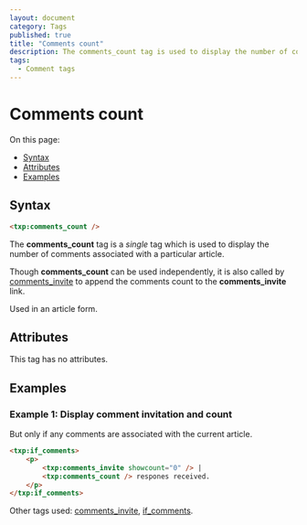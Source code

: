 ```yaml
---
layout: document
category: Tags
published: true
title: "Comments count"
description: The comments_count tag is used to display the number of comments associated with a particular article.
tags:
  - Comment tags
---
```


# Comments count

On this page:

* [Syntax](#syntax)
* [Attributes](#attributes)
* [Examples](#examples)

## Syntax

~~~ html
<txp:comments_count />
~~~

The **comments_count** tag is a *single* tag which is used to display the number of comments associated with a particular article.

Though **comments_count** can be used independently, it is also called by [comments_invite](comments_invite) to append the comments count to the **comments_invite** link.

Used in an article form.

## Attributes

This tag has no attributes.

## Examples

### Example 1: Display comment invitation and count

But only if any comments are associated with the current article.

~~~ html
<txp:if_comments>
    <p>
        <txp:comments_invite showcount="0" /> |
        <txp:comments_count /> respones received.
    </p>
</txp:if_comments>
~~~

Other tags used: [comments_invite](comments_invite), [if_comments](if_comments).
